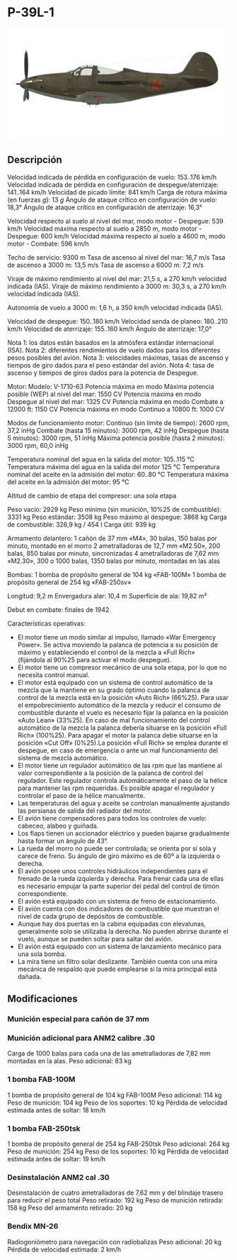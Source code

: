 # P-39L-1

![p39l1](../images/p39l1.png)

## Descripción

Velocidad indicada de pérdida en configuración de vuelo: 153..176 km/h
Velocidad indicada de pérdida en configuración de despegue/aterrizaje: 141..164 km/h
Velocidad de picado límite: 841 km/h
Carga de rotura máxima (en fuerzas <i>g</i>): 13 <i>g</i>
Ángulo de ataque crítico en configuración de vuelo: 18,3°
Ángulo de ataque crítico en configuración de aterrizaje: 16,3°

Velocidad respecto al suelo al nivel del mar, modo motor - Despegue: 539 km/h
Velocidad máxima respecto al suelo a 2850 m, modo motor - Despegue: 600 km/h
Velocidad máxima respecto al suelo a 4600 m, modo motor - Combate: 596 km/h

Techo de servicio: 9300 m
Tasa de ascenso al nivel del mar: 16,7 m/s
Tasa de ascenso a 3000 m: 13,5 m/s
Tasa de ascenso a 6000 m: 7,2 m/s

Viraje de máximo rendimiento al nivel del mar: 21,5 s, a 270 km/h velocidad indicada (IAS).
Viraje de máximo rendimiento a 3000 m: 30,3 s, a 270 km/h velocidad indicada (IAS).

Autonomía de vuelo a 3000 m: 1,6 h, a 350 km/h velocidad indicada (IAS).

Velocidad de despegue: 150..180 km/h
Velocidad senda de planeo: 180..210 km/h
Velocidad de aterrizaje: 155..160 km/h
Ángulo de aterrizaje: 17,0°

Nota 1: los datos están basados en la atmósfera estándar internacional (ISA).
Nota 2: diferentes rendimientos de vuelo dados para los diferentes pesos posibles del avión.
Nota 3: velocidades máximas, tasas de ascenso y tiempos de giro dados para el peso estándar del avión.
Nota 4: tasa de ascenso y tiempos de giros dados para la potencia de Despegue.

Motor:
Modelo: V-1710-63
Potencia máxima en modo Máxima potencia posible (WEP) al nivel del mar: 1550 CV
Potencia máxima en modo Despegue al nivel del mar: 1325 CV
Potencia máxima en modo Combate a 12000 ft: 1150 CV
Potencia máxima en modo Continuo a 10800 ft: 1000 CV

Modos de funcionamiento motor:
Continuo (sin límite de tiempo): 2600 rpm, 37,2 inHg
Combate (hasta 15 minutos): 3000 rpm, 42 inHg
Despegue (hasta 5 minutos): 3000 rpm, 51 inHg
Máxima potencia posible (hasta 2 minutos): 3000 rpm, 60,0 inHg

Temperatura nominal del agua en la salida del motor: 105..115 °C
Temperatura máxima del agua en la salida del motor 125 °C
Temperatura nominal del aceite en la admisión del motor: 60..80 °C
Temperatura máxima del aceite en la admisión del motor: 95 °C

Altitud de cambio de etapa del compresor: una sola etapa

Peso vacío: 2929 kg
Peso mínimo (sin munición, 10%25 de combustible): 3331 kg
Peso estándar: 3508 kg
Peso máximo al despegue: 3868 kg
Carga de combustible: 326,9 kg / 454 l
Carga útil: 939 kg

Armamento delantero:
1 cañón de 37 mm «M4», 30 balas, 150 balas por minuto, montado en el morro
2 ametralladoras de 12,7 mm «M2.50», 200 balas, 850 balas por minuto, sincronizadas
4 ametralladoras de 7,62 mm «M2.30», 300 o 1000 balas, 1350 balas por minuto, montadas en las alas

Bombas:
1 bomba de propósito general de 104 kg «FAB-100M»
1 bomba de propósito general de 254 kg «FAB-250sv»

Longitud: 9,2 m
Envergadura alar: 10,4 m
Superficie de ala: 19,82 m²

Debut en combate: finales de 1942

Características operativas:
- El motor tiene un modo similar al impulso, llamado «War Emergency Power». Se activa moviendo la palanca de potencia a su posición de máximo y estableciendo el control de la mezcla a «Full Rich» (fijándola al 90%25 para activar el modo despegue).
- El motor tiene un compresor mecánico de una sola etapa, por lo que no necesita control manual.
- El motor está equipado con un sistema de control automático de la mezcla que la mantiene en su grado óptimo cuando la palanca de control de la mezcla está en la posición «Auto Rich» (66%25). Para usar el empobrecimiento automático de la mezcla y reducir el consumo de combustible durante el vuelo es necesario fijar la palanca en la posición «Auto Lean» (33%25). En caso de mal funcionamiento del control automático de la mezcla la palanca debería situarse en la posición «Full Rich» (100%25). Para apagar el motor la palanca debe situarse en la posición «Cut Off» (0%25).La posición «Full Rich» se emplea durante el despegue, en caso de emergencia o ante un mal funcionamiento del sistema de mezcla automático. 
- El motor tiene un regulador automático de las rpm que las mantiene al valor correspondiente a la posición de la palanca de control del regulador. Este regulador controla automáticamente el paso de la hélice para mantener las rpm requeridas. Es posible apagar el regulador y controlar el paso de la hélice manualmente.
- Las temperaturas del agua y aceite se controlan manualmente ajustando las persianas de salida del radiador del motor.
- El avión tiene compensadores para todos los controles de vuelo: cabeceo, alabeo y guiñada.
- Los flaps tienen un accionador eléctrico y pueden bajarse gradualmente hasta formar un ángulo de 43°.
- La rueda del morro no puede ser controlada; se orienta por sí sola y carece de freno. Su ángulo de giro máximo es de 60º a la izquierda o derecha.
- El avión posee unos controles hidráulicos independientes para el frenado de la rueda izquierda y derecha. Para frenar cada una de ellas es necesario empujar la parte superior del pedal del control de timón correspondiente.
- El avión está equipado con un sistema de freno de estacionamiento.
- El avión cuenta con dos indicadores de combustible que muestran el nivel de cada grupo de depósitos de combustible.
- Aunque hay dos puertas en la cabina equipadas con elevalunas, generalmente solo se utilizaba la derecha. No pueden abrirse durante el vuelo, aunque se pueden soltar para saltar del avión.
- El avión está equipado con un sistema de lanzamiento mecánico para una sola bomba.
- La mira tiene un filtro solar deslizante. También cuenta con una mira mecánica de respaldo que puede emplearse si la mira principal está dañada.

## Modificaciones


### Munición especial para cañón de 37 mm


### Munición adicional para ANM2 calibre .30

Carga de 1000 balas para cada una de las ametralladoras de 7,82 mm montadas en la alas.
Peso adicional: 83 kg


### 1 bomba FAB-100M

1 bomba de propósito general de 104 kg FAB-100M
Peso adicional: 114 kg
Peso de munición: 104 kg
Peso de los soportes: 10 kg
Pérdida de velocidad estimada antes de soltar: 18 km/h


### 1 bomba FAB-250tsk

1 bomba de propósito general de 254 kg FAB-250tsk
Peso adicional: 264 kg
Peso de munición: 254 kg
Peso de los soportes: 10 kg
Pérdida de velocidad estimada antes de soltar: 19 km/h


### Desinstalación ANM2 cal .30 

Desinstalación de cuatro ametralladoras de 7,62 mm y del blindaje trasero para reducir el peso total
Peso retirado: 192 kg
Peso de munición retirada: 158 kg
Peso del armamento retirado: 20 kg


### Bendix MN-26

Radiogoniómetro para navegación con radiobalizas
Peso adicional: 20 kg
Pérdida de velocidad estimada: 2 km/h
